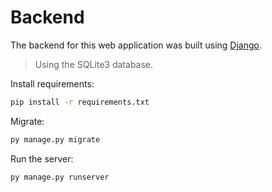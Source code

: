 # Backend

The backend for this web application was built using [Django](https://www.djangoproject.com/).

> Using the SQLite3 database.

Install requirements:

```sh
pip install -r requirements.txt
```

Migrate:

```sh
py manage.py migrate
```

Run the server:

```sh
py manage.py runserver
```
